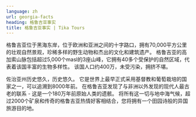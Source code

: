 ```yaml
---
language: zh
url: georgia-facts
heading: 格鲁吉亚事实
title: 格鲁吉亚事实 | Tika Tours
---
```

<div class="row content-row"><!-- 866 (0)-->

</div>

<div class="row content-row"><!-- 867 (3)-->
<div class="col-xs-12 col-sm-6 col-md-6"><!-- 1189 -->

格鲁吉亚位于黑海东岸，位于欧洲和亚洲之间的十字路口，拥有70,000平方公里的壮观自然景观，珍稀多样的野生动物和杰出的文化和建筑遗产。 格鲁吉亚的高加索山脉包括超过5,000个masl的3座山峰，它拥有40多个受保护的自然区域，代表着该国丰富的生物多样性。
该国人口约400万，未受污染，拥挤不堪。

</div>

<div class="col-xs-12 col-sm-6 col-md-6"><!-- 1190 -->

佐治亚州历史悠久，历史悠久。 它是世界上最早正式采用基督教和葡萄栽培的国家之一，可以追溯到8000年前。 在格鲁吉亚发现了与非洲以外发现的现代人最古老的联系 \-
这是一个180万年前原始人类的遗骸。 将所有这一切与地中海气候，超过2000个矿泉和传奇的格鲁吉亚热情好客相结合，您将拥有一个田园诗般的异国旅游目的地。

</div>

</div>
